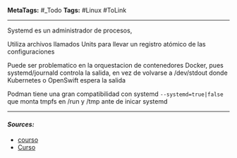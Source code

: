 **MetaTags:** #_Todo
**Tags:** #Linux #ToLink 
- - -
Systemd es un administrador de procesos,

Utiliza archivos llamados Units para llevar un registro atómico de las configuraciones

Puede ser problematico en la orquestacion de contenedores Docker,
pues systemd/journald controla la salida, en vez de volvarse  a /dev/stdout
donde Kubernetes o OpenSwift espera la salida


Podman tiene una gran compatibilidad con systemd `--systemd=true|false`
que monta tmpfs en /run y /tmp ante de inicar systemd 


- - - 
#### ***Sources:***
- [courso](https://systemd.io/)
- [Curso](https://systemd-by-example.com/)